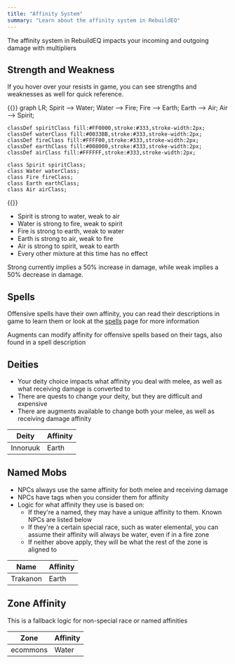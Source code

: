 ```yaml
---
title: "Affinity System"
summary: "Learn about the affinity system in RebuildEQ"
---
```


The affinity system in RebuildEQ impacts your incoming and outgoing damage with multipliers

## Strength and Weakness

If you hover over your resists in game, you can see strengths and weaknesses as well for quick reference.

{{<mermaid>}}
graph LR;
    Spirit --> Water;
    Water --> Fire;
    Fire --> Earth;
    Earth --> Air;
    Air --> Spirit;

    classDef spiritClass fill:#FF0000,stroke:#333,stroke-width:2px;
    classDef waterClass fill:#0033BB,stroke:#333,stroke-width:2px;
    classDef fireClass fill:#FFFF00,stroke:#333,stroke-width:2px;
    classDef earthClass fill:#008000,stroke:#333,stroke-width:2px;
    classDef airClass fill:#FFFFFF,stroke:#333,stroke-width:2px;

    class Spirit spiritClass;
    class Water waterClass;
    class Fire fireClass;
    class Earth earthClass;
    class Air airClass;
{{</mermaid>}}

- Spirit is strong to water, weak to air
- Water is strong to fire, weak to spirit
- Fire is strong to earth, weak to water
- Earth is strong to air, weak to fire
- Air is strong to spirit, weak to earth
- Every other mixture at this time has no effect

Strong currently implies a 50% increase in damage, while weak implies a 50% decrease in damage.

## Spells

Offensive spells have their own affinity, you can read their descriptions in game to learn them or look at the [spells](/spells) page for more information

Augments can modify affinity for offensive spells based on their tags, also found in a spell description

## Deities

- Your deity choice impacts what affinity you deal with melee, as well as what receiving damage is converted to
- There are quests to change your deity, but they are difficult and expensive
- There are augments available to change both your melee, as well as receiving damage affinity

Deity|Affinity
--|--|
Innoruuk|Earth

## Named Mobs

- NPCs always use the same affinity for both melee and receiving damage
- NPCs have tags when you consider them for affinity
- Logic for what affinity they use is based on:
    - If they're a named, they may have a unique affinity to them. Known NPCs are listed below
    - If they're a certain special race, such as water elemental, you can assume their affinity will always be water, even if in a fire zone
    - If neither above apply, they will be what the rest of the zone is aligned to

Name|Affinity
--|--|
Trakanon|Earth

## Zone Affinity

This is a fallback logic for non-special race or named affinities


Zone|Affinity
--|--|
ecommons|Water